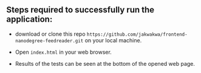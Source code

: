 ## Steps required to successfully run the application:

* download or clone this repo `https://github.com/jakwakwa/frontend-nanodegree-feedreader.git` on your local machine.

* Open `index.html` in your web browser.

* Results of the tests can be seen at the bottom of the opened web page.